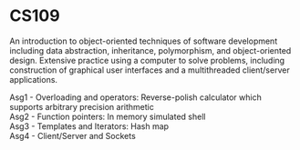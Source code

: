 # CS109
An introduction to object-oriented techniques of software development including data abstraction, inheritance, polymorphism, and object-oriented design. Extensive practice using a computer to solve problems, including construction of graphical user interfaces and a multithreaded client/server applications.
  
Asg1 - Overloading and operators: Reverse-polish calculator which supports arbitrary precision arithmetic   
Asg2 - Function pointers: In memory simulated shell   
Asg3 - Templates and Iterators: Hash map   
Asg4 - Client/Server and Sockets   
